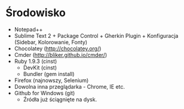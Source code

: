 # Środowisko

- Notepad++
- Sublime Text 2 + Package Control + Gherkin Plugin + Konfiguracja (Sidebar, Kolorowanie, Fonty)
- Chocolatey (http://chocolatey.org/)
- Cmder (http://bliker.github.io/cmder/)
- Ruby 1.9.3 (cinst)
  - DevKit (cinst)
  - Bundler (gem install)
- Firefox (najnowszy, Selenium)
- Dowolna inna przeglądarka - Chrome, IE etc.
- Github for Windows (git)
  - Źródła już ściągnięte na dysk.